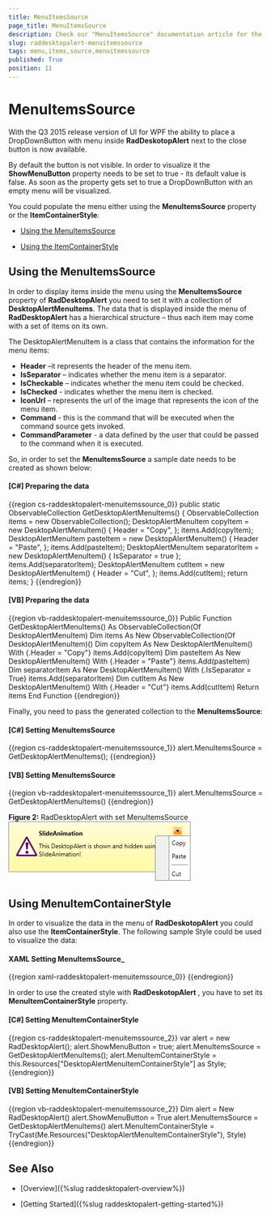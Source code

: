 ```yaml
---
title: MenuItemsSource 
page_title: MenuItemsSource 
description: Check our "MenuItemsSource" documentation article for the RadDesktopAlert WPF control.
slug: raddesktopalert-menuitemssource 
tags: menu,items,source,menuitemssource 
published: True
position: 11
---
```


# MenuItemsSource 

With the Q3 2015 release version of UI for WPF the ability to place a DropDownButton with menu inside __RadDeskotopAlert__ next to the close button is now available. 

By default the button is not visible. In order to visualize it the __ShowMenuButton__ property needs to be set to true - its default value is false. As soon as the property gets set to true a DropDownButton with an empty menu will be visualized. 

You could populate the menu either using the __MenuItemsSource__ property or the __ItemContainerStyle__:

* [Using the MenuItemsSource](#using-the-menuitemssource)

* [Using the ItemContainerStyle](#using-menuitemcontainerstyle)

## Using the MenuItemsSource

In order to display items inside the menu using the __MenuItemsSource__ property of __RadDesktopAlert__ you need to set it with a collection of __DesktopAlertMenuItems__. The data that is displayed inside the menu of __RadDesktopAlert__ has a hierarchical structure – thus each item may come with a set of items on its own.

The DesktopAlertMenuItem is a class that contains the information for the menu items:
* __Header__ –it represents the header of the menu item.
* __IsSeparator__ – indicates whether the menu item is a separator.
* __IsCheckable__ – indicates whether the menu item could be checked.
* __IsChecked__ - indicates whether the menu item is checked.
* __IconUrl__ – represents the url of the image that represents the icon of the menu item.
* __Command__ - this is the command that will be executed when the command source gets invoked.
* __CommandParameter__ - a data defined by the user that could be passed to the command when it is executed.

So, in order to set the __MenuItemsSource__ a sample date needs to be created as shown below:

#### __[C#]  Preparing the data__

{{region cs-raddesktopalert-menuitemssource_0}}
	public static ObservableCollection<DesktopAlertMenuItem> GetDesktopAlertMenuItems()
	{
	    ObservableCollection<DesktopAlertMenuItem> items = new ObservableCollection<DesktopAlertMenuItem>();
	    DesktopAlertMenuItem copyItem = new DesktopAlertMenuItem()
	    {
	        Header = "Copy",
	    };
	    items.Add(copyItem);
	    DesktopAlertMenuItem pasteItem = new DesktopAlertMenuItem()
	    {
	        Header = "Paste",
	    };
	    items.Add(pasteItem);
	    DesktopAlertMenuItem separatorItem = new DesktopAlertMenuItem()
	    {
	        IsSeparator = true
	    };
	    items.Add(separatorItem);
	    DesktopAlertMenuItem cutItem = new DesktopAlertMenuItem()
	    {
	        Header = "Cut",
	    };
	    items.Add(cutItem);
	    return items;
	}
{{endregion}}

#### __[VB]  Preparing the data__

{{region vb-raddesktopalert-menuitemssource_0}}
	Public Function GetDesktopAlertMenuItems() As ObservableCollection(Of DesktopAlertMenuItem)
	    Dim items As New ObservableCollection(Of DesktopAlertMenuItem)()
	    Dim copyItem As New DesktopAlertMenuItem() With {.Header = "Copy"}
	    items.Add(copyItem)
	    Dim pasteItem As New DesktopAlertMenuItem() With {.Header = "Paste"}
	    items.Add(pasteItem)
	    Dim separatorItem As New DesktopAlertMenuItem() With {.IsSeparator = True}
	    items.Add(separatorItem)
	    Dim cutItem As New DesktopAlertMenuItem() With {.Header = "Cut"}
	    items.Add(cutItem)
	    Return items
	End Function
{{endregion}}

Finally, you need to pass the generated collection to the __MenuItemsSource__:

#### __[C#]  Setting MenuItemsSource__

{{region cs-raddesktopalert-menuitemssource_1}}
	alert.MenuItemsSource = GetDesktopAlertMenuItems();
{{endregion}}

#### __[VB]  Setting MenuItemsSource__

{{region vb-raddesktopalert-menuitemssource_1}}
	alert.MenuItemsSource = GetDesktopAlertMenuItems()
{{endregion}}

__Figure 2:__ RadDesktopAlert with set MenuItemsSource
![Rad Desktop Alert Menu Items Siurce 01](images/RadDesktopAlert_MenuItemSource_01.png)

## Using MenuItemContainerStyle

In order to visualize the data in the menu of __RadDeskotopAlert__ you could also use the __ItemContainerStyle__. The following sample Style could be used to visualize the data:

#### __XAML Setting MenuItemsSource___

{{region xaml-raddesktopalert-menuitemssource_0}}
	<Style x:Key="DesktopAlertMenuItemContainerStyle" TargetType="telerik:RadMenuItem">
	    <Setter Property="Header" Value="{Binding Header}"/>
	    <Setter Property="Command" Value="{Binding Command}" />
	    <Setter Property="CommandParameter" Value="{Binding CommandParameter}" />
	    <Setter Property="IsSeparator" Value="{Binding IsSeparator}" />
	    <Setter Property="IsCheckable" Value="{Binding IsCheckable}" />
	    <Setter Property="IsChecked" Value="{Binding IsChecked}" />
	    <Setter Property="Icon" Value="{Binding IconUrl}" />
	    <Setter Property="IconTemplate">
	        <Setter.Value>
	            <DataTemplate>
	                <Image Source="{Binding}" Stretch="None"/>
	            </DataTemplate>
	        </Setter.Value>
	    </Setter>
	</Style>
{{endregion}}

In order to use the created style with __RadDeskotopAlert__ , you have to set its __MenuItemContainerStyle__ property.

#### __[C#]  Setting MenuItemContainerStyle__

{{region cs-raddesktopalert-menuitemssource_2}}
	var alert = new RadDesktopAlert();
	alert.ShowMenuButton = true;
	alert.MenuItemsSource = GetDesktopAlertMenuItems();
	alert.MenuItemContainerStyle = this.Resources["DesktopAlertMenuItemContainerStyle"] as Style;
{{endregion}}

#### __[VB]  Setting MenuItemContainerStyle__

{{region vb-raddesktopalert-menuitemssource_2}}
	Dim alert = New RadDesktopAlert()
	alert.ShowMenuButton = True
	alert.MenuItemsSource = GetDesktopAlertMenuItems()
	alert.MenuItemContainerStyle = TryCast(Me.Resources("DesktopAlertMenuItemContainerStyle"), Style)
{{endregion}}

## See Also

 * [Overview]({%slug raddesktopalert-overview%})

 * [Getting Started]({%slug raddesktopalert-getting-started%})